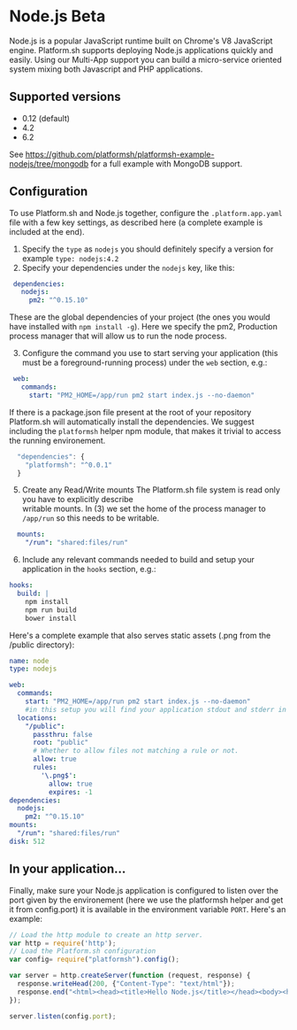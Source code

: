 # Node.js Beta

Node.js is a popular JavaScript runtime built on Chrome's V8 JavaScript engine.
Platform.sh supports deploying Node.js applications quickly and easily. Using
our Multi-App support you can build a micro-service oriented system mixing both
Javascript and PHP applications.

## Supported versions

* 0.12 (default)
* 4.2
* 6.2

See https://github.com/platformsh/platformsh-example-nodejs/tree/mongodb for a 
full example with MongoDB support.

## Configuration

To use Platform.sh and Node.js together, configure the ``.platform.app.yaml``
file with a few key settings, as described here (a complete example is included
at the end).

1. Specify the `type` as `nodejs` you should definitely specify a version for example `type: nodejs:4.2`
2. Specify your dependencies under the `nodejs` key, like this:

```yaml
 dependencies:
   nodejs:
     pm2: "^0.15.10"
```

These are the global dependencies of your project (the ones you would have
installed with `npm install -g`). Here we specify the pm2, Production process manager that will allow us to run the node process.

3. Configure the command you use to start serving your application (this must
   be a foreground-running process) under the `web` section, e.g.:

```yaml
 web:
   commands:
     start: "PM2_HOME=/app/run pm2 start index.js --no-daemon"
```

If there is a package.json file present at the root of your repository 
Platform.sh will automatically install the dependencies. We suggest including
the `platformsh` helper npm module, that makes it trivial to access the 
running environement.

```javascript
  "dependencies": {
    "platformsh": "^0.0.1"
  }
```

5. Create any Read/Write mounts 
The Platform.sh file system is read only you have to explicitly describe  
writable mounts. In (3) we set the home of the process manager to `/app/run`
so this needs to be writable.

```yaml
  mounts:
    "/run": "shared:files/run"
```


6. Include any relevant commands needed to build and setup your application in
   the `hooks` section, e.g.:

```yaml
hooks:
  build: |
    npm install
    npm run build
    bower install
```

Here's a complete example that also serves static assets (.png from the /public directory):

```yaml
name: node
type: nodejs

web:
  commands:
    start: "PM2_HOME=/app/run pm2 start index.js --no-daemon"
    #in this setup you will find your application stdout and stderr in /app/run/logs
  locations:
    "/public":
      passthru: false
      root: "public"
      # Whether to allow files not matching a rule or not.
      allow: true
      rules:
        '\.png$':
          allow: true
          expires: -1
dependencies:
  nodejs:
    pm2: "^0.15.10"
mounts:
  "/run": "shared:files/run"
disk: 512
```

## In your application...
Finally, make sure your Node.js application is configured to listen over the 
port given by the environement (here we use the platformsh helper and get it
from config.port) it is available in the environment variable ``PORT``.
 Here's an example:

```javascript
// Load the http module to create an http server.
var http = require('http');
// Load the Platform.sh configuration
var config= require("platformsh").config();

var server = http.createServer(function (request, response) {
  response.writeHead(200, {"Content-Type": "text/html"});
  response.end("<html><head><title>Hello Node.js</title></head><body><h1><img src='public/js.png'>Hello Node.js</h1><h3>Platform configuration:</h3><pre>"+JSON.stringify(config, null, 4) + "</pre></body></html>");
});

server.listen(config.port);
```
